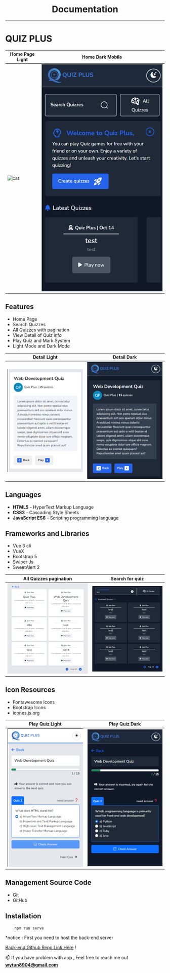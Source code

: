
<h1 align='center'>Documentation</h1>
<hr>

# QUIZ PLUS

| Home Page Light              | Home Dark Mobile               |
| ---------------------- | ---------------------- |
| ![cat](./public/images/snap/home_white.bmp) | ![dog](./public/images/snap/home_dark_mobile.bmp) |



<h2>Features</h2>
<ul>
    <li>Home Page</li>
    <li>Search Quizzes</li>
    <li>All Quizzes with pagination</li>
    <li>View Detail of Quiz info</li>
    <li>Play Quiz and Mark System</li>
    <li>Light Mode and Dark Mode</li>
</ul>

| Detail Light              | Detail Dark               |
| ---------------------- | ---------------------- |
| ![cat](./public/images/snap/detail_white.bmp) | ![dog](./public/images/snap/detail_dark.bmp) |

<h2>Languages</h2>
<ul>
    <li><b>HTML5</b> - HyperText Markup Language</li>
    <li><b>CSS3</b> - Cascading Style Sheets</li>
    <li><b>JavaScript ES6</b> - Scripting programming language</li>
</ul>

<h2>Frameworks and Libraries</h2>
<ul>
    <li>Vue 3 cli</li>
    <li>VueX</li>
    <li>Bootstrap 5</li>
    <li>Swiper Js</li>
    <li>SweetAlert 2</li>
</ul>

| All Quizzes pagination              | Search for quiz               |
| ---------------------- | ---------------------- |
| ![cat](./public/images/snap/all.bmp) | ![dog](./public/images/snap/search.bmp) |

<h2>Icon Resources</h2>
<ul>
    <li>Fontawesome Icons</li>
    <li>Bootstrap Icons</li>
    <li>icones.js.org</li>
</ul>

| Play Quiz Light              | Play Quiz Dark               |
| ---------------------- | ---------------------- |
| ![cat](./public/images/snap/play.bmp) | ![dog](./public/images/snap/play_dark.bmp) |

<h2>Management Source Code</h2>
<ul>
    <li>Git</li>
    <li>GitHub</li>
</ul>


## Installation

```
    npm run serve
```

*notice : First you need to host the back-end server

[Back-end Github Repo Link Here](https://github.com/sayrgyiwoody/quiz_back-end) !

📫 If you have problem with app , Feel free to reach me out **wytun8904@gmail.com**
